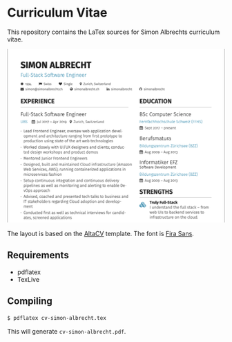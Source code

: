 # Curriculum Vitae

This repository contains the LaTex sources for Simon Albrechts curriculum vitae. 

![Preview ](images/preview.png)

The layout is based on the [AltaCV](https://github.com/liantze/AltaCV) template. The font is [Fira Sans](https://mozilla.github.io/Fira/).

## Requirements
* pdflatex
* TexLive

## Compiling
```sh
$ pdflatex cv-simon-albrecht.tex
```

This will generate `cv-simon-albrecht.pdf`.
